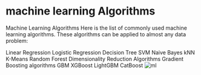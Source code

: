 # machine learning Algorithms
Machine Learning Algorithms
Here is the list of commonly used machine learning algorithms. These algorithms can be applied to almost any data problem:

Linear Regression
Logistic Regression
Decision Tree
SVM
Naive Bayes
kNN
K-Means
Random Forest
Dimensionality Reduction Algorithms
Gradient Boosting algorithms
GBM
XGBoost
LightGBM
CatBoost
![ml](https://user-images.githubusercontent.com/89722385/132034411-775891b6-a22f-4a96-87f7-ca5733ea6ac9.png)
